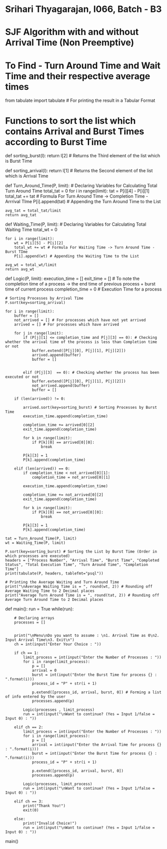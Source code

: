 # Srihari Thyagarajan, I066, Batch - B3
# SJF Algorithm with and without Arrival Time (Non Preemptive)

# To Find - Turn Around Time and Wait Time and their respective average times


from tabulate import tabulate # For printing the result in a Tabular Format

# Functions to sort the list which contains Arrival and Burst Times according to Burst Time
def sorting_burst(l):
    return l[2] # Returns the Third element of the list which is Burst Time

def sorting_arrival(l):
    return l[1] # Returns the Second element of the list which is Arrival Time


def Turn_Around_Time(P, limit):
    # Declaring Variables for Calculating Total Turn Around Time
    total_tat = 0
    for i in range(limit):
        tat = P[i][4] - P[i][1]
        total_tat += tat # Formula For Turn Around Time -> Completion Time - Arrrival TIme
        P[i].append(tat) # Appending the Turn Around Time to the List

    avg_tat = total_tat/limit
    return avg_tat



def Waiting_Time(P, limit):
    # Declaring Variables for Calculating Total Waiting Time
    total_wt = 0

    for i in range(limit):
        wt = P[i][5] - P[i][2]
        total_wt += wt # Formula For Waiting Time -> Turn Around Time - Burst TIme
        P[i].append(wt) # Appending the Waiting Time to the List

    avg_wt = total_wt/limit
    return avg_wt
        


def Logic(P, limit):
    execution_time = []
    exit_time = [] # To note the completion time of a process -> the end time of previous process + burst time of current process
    completion_time = 0 # Execution Time for a process

    # Sorting Processes by Arrival Time
    P.sort(key=sorting_arrival)

    for i in range(limit):
        buffer = []
        not_arrived = [] # For processes which have not yet arrived
        arrived = [] # For processes which have arrived

        for j in range(limit):
            if (P[j][1] <= completion_time and P[j][3] == 0): # Checking whether the arrival time of the process is less than Completion time or not
                buffer.extend([P[j][0], P[j][1], P[j][2]])
                arrived.append(buffer)
                buffer = []


            elif (P[j][3]  == 0): # Checking whether the process has been executed or not
                buffer.extend([P[j][0], P[j][1], P[j][2]])
                not_arrived.append(buffer)
                buffer = []

        if (len(arrived)) != 0:

            arrived.sort(key=sorting_burst) # Sorting Processes by Burst Time 
            execution_time.append(completion_time)

            completion_time += arrived[0][2]
            exit_time.append(completion_time)

            for k in range(limit):
                if P[k][0] == arrived[0][0]:
                    break
            
            P[k][3] = 1
            P[k].append(completion_time)

        elif (len(arrived)) == 0:
            if completion_time < not_arrived[0][1]:
                completion_time = not_arrived[0][1]

            execution_time.append(completion_time)

            completion_time += not_arrived[0][2]
            exit_time.append(completion_time)

            for k in range(limit):
                if P[k][0] == not_arrived[0][0]:
                    break
            
            P[k][3] = 1
            P[k].append(completion_time)

    tat = Turn_Around_Time(P, limit)
    wt = Waiting_Time(P, limit)

    P.sort(key=sorting_burst) # Sorting the List by Burst Time (Order in which processes are executed)
    headers = ["Process Number", "Arrival Time", "Burst Time", "Completed Status", "Total Execution Time", "Turn Around Time", "Completion Time"]
    print(tabulate(P, headers, tablefmt="psql"))

    # Printing the Average Waiting and Turn Around Time
    print("\nAverage Waiting Time is = ", round(wt, 2)) # Rounding off Average Waiting Time to 2 Decimal places
    print("Average Turn Around Time is = ", round(tat, 2)) # Rounding off Average Turn Around Time to 2 Decimal places
    






def main():
    run = True
    while(run):
        
        # Declaring arrays
        processes = []
        
        
        print("\nMenu\nDo you want to assume : \n1. Arrival Time as 0\n2. Input Arrival Time\n3. Exit\n")
        ch = int(input("Enter Your Choice : "))

        if ch == 1:
            limit_process = int(input("Enter the Number of Processes : "))
            for i in range(limit_process):
                p = []
                arrival = 0
                burst = int(input("Enter the Burst Time for process {} : ".format(i)))
                process_id = "P" + str(i + 1)

                p.extend([process_id, arrival, burst, 0]) # Forming a list of info entered by the user
                processes.append(p)

            Logic(processes , limit_process)
            run = int(input("\nWant to continue? (Yes = Input 1/false = Input 0) : "))

        elif ch == 2:
            limit_process = int(input("Enter the Number of Processes : "))
            for i in range(limit_process):
                p = []
                arrival = int(input("Enter the Arrival Time for process {} : ".format(i)))
                burst = int(input("Enter the Burst Time for process {} : ".format(i)))
                process_id = "P" + str(i + 1)

                p.extend([process_id, arrival, burst, 0])
                processes.append(p)

            Logic(processes, limit_process)
            run = int(input("\nWant to continue? (Yes = Input 1/false = Input 0) : "))
        
        elif ch == 3:
            print("Thank You!")
            exit(0)

        else:
            print("Invalid Choice!")
            run = int(input("\nWant to continue? (Yes = Input 1/false = Input 0) : "))



main()